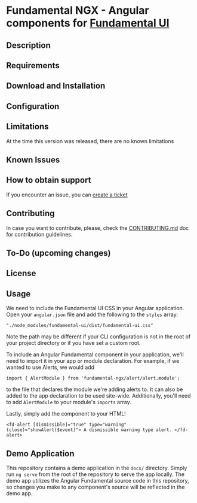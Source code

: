 # Fundamental NGX - Angular components for [Fundamental UI](https://github.com/SAP/fundamental)

## Description
## Requirements
## Download and Installation
## Configuration
## Limitations
At the time this version was released, there are no known limitations

## Known Issues
## How to obtain support
If you encounter an issue, you can [create a ticket](https://github.com/SAP/fundamental-ngx/issues)

## Contributing
In case you want to contribute, please, check the [CONTRIBUTING.md](./CONTRIBUTING.md) doc for contribution guidelines.

## To-Do (upcoming changes)
## License

## Usage
We need to include the Fundamental UI CSS in your Angular application.  Open your `angular.json` file and add the following to the `styles` array:

`"./node_modules/fundamental-ui/dist/fundamental-ui.css"`

Note the path may be different if your CLI configuration is not in the root of your project directory or if you have set a custom root.

To include an Angular Fundamental component in your application, we'll need to import it in your app or module declaration.  For example, if we wanted to use Alerts, we would add

`import { AlertModule } from 'fundamental-ngx/alert/alert.module';`

to the file that declares the module we're adding alerts to.  It can also be added to the app declaration to be used site-wide.  Additionally, you'll need to add `AlertModule` to your module's `imports` array.

Lastly, simply add the component to your HTML!  

`
      <fd-alert [dismissible]="true" type="warning" (close)="showAlert($event)">
        A dismissible warning type alert.
      </fd-alert>
`

## Demo Application

This repository contains a demo application in the `docs/` directory.  Simply run `ng serve` from the root of the repository to serve the app locally.  The demo app utilizes the Angular Fundamental source code in this repository, so changes you make to any component's source will be reflected in the demo app.
